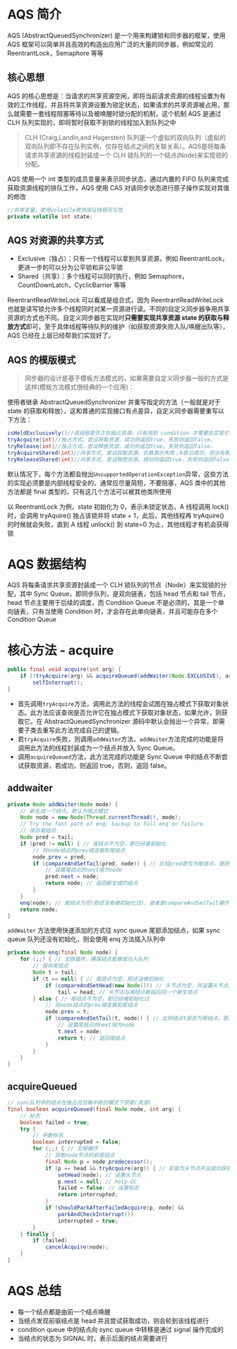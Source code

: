 # AQS 简介
AQS (AbstractQueuedSynchronizer) 是一个用来构建锁和同步器的框架，使用 AQS 框架可以简单并且高效的构造出应用广泛的大量的同步器，例如常见的 ReentrantLock，Semaphore 等等
## 核心思想
AQS 的核心思想是：当请求的共享资源空闲，即将当前请求资源的线程设置为有效的工作线程，并且将共享资源设置为锁定状态，如果请求的共享资源被占用，那么就需要一套线程阻塞等待以及被唤醒时锁分配的机制，这个机制 AQS 是通过 CLH 队列实现的，即将暂时获取不到锁的线程加入到队列之中
> CLH (Craig,Landin,and Hagersten) 队列是一个虚拟的双向队列（虚拟的双向队列即不存在队列实例，仅存在结点之间的关联关系）。AQS是将每条请求共享资源的线程封装成一个 CLH 锁队列的一个结点(Node)来实现锁的分配。


AQS 使用一个 int 类型的成员变量来表示同步状态，通过内置的 FIFO 队列来完成获取资源线程的排队工作，AQS 使用 CAS 对该同步状态进行原子操作实现对其值的修改
```java
//共享变量，使用volatile修饰保证线程可见性
private volatile int state;
```
## AQS 对资源的共享方式

- Exclusive（独占）：只有一个线程可以拿到共享资源，例如 ReentrantLock，更进一步的可以分为公平锁和非公平锁
- Shared（共享）：多个线程可以同时执行，例如 Semaphore，CountDownLatch，CyclicBarrier 等等

ReentrantReadWriteLock 可以看成是组合式，因为 ReentrantReadWriteLock 也就是读写锁允许多个线程同时对某一资源进行读。不同的自定义同步器争用共享资源的方式也不同。自定义同步器在实现时**只需要实现共享资源 state 的获取与释放方式**即可，至于具体线程等待队列的维护（如获取资源失败入队/唤醒出队等），AQS 已经在上层已经帮我们实现好了。
## AQS 的模版模式
> 同步器的设计是基于模板方法模式的，如果需要自定义同步器一般的方式是这样(模板方法模式很经典的一个应用)：

使用者继承 AbstractQueuedSynchronizer 并重写指定的方法（一般就是对于 state 的获取和释放），这和普通的实现接口有点差异，自定义同步器需要重写以下方法：
```java
isHeldExclusively()//该线程是否正在独占资源。只有用到 condition 才需要去实现它。
tryAcquire(int)//独占方式。尝试获取资源，成功则返回true，失败则返回false。
tryRelease(int)//独占方式。尝试释放资源，成功则返回true，失败则返回false。
tryAcquireShared(int)//共享方式。尝试获取资源。负数表示失败；0表示成功，但没有剩余可用资源；正数表示成功，且有剩余资源。
tryReleaseShared(int)//共享方式。尝试释放资源，成功则返回true，失败则返回false。
```
默认情况下，每个方法都会抛出`UnsupportedOperationException`异常，这些方法的实现必须要是内部线程安全的，通常应尽量简短，不要阻塞，AQS 类中的其他方法都是 final 类型的，只有这几个方法可以被其他类所使用

以 ReentrantLock 为例，state 初始化为 0，表示未锁定状态，A 线程调用 lock() 时，会调用 tryAquire() 独占该锁并将 state + 1，此后，其他线程再 tryAquire() 的时候就会失败，直到 A 线程 unlock() 到 state=0 为止，其他线程才有机会获得锁
# AQS 数据结构
AQS 将每条请求共享资源封装成一个 CLH 锁队列的节点（Node）来实现锁的分配，其中 Sync Queue，即同步队列，是双向链表，包括 head 节点和 tail 节点，head 节点主要用于后续的调度，而 Condition Queue 不是必须的，其是一个单向链表，只有当使用 Condition 时，才会存在此单向链表，并且可能存在多个 Condition Queue
# 核心方法 - acquire
```java
public final void acquire(int arg) {
    if (!tryAcquire(arg) && acquireQueued(addWaiter(Node.EXCLUSIVE), arg))
        selfInterrupt();
}
```

- 首先调用`tryAcquire`方法，调用此方法的线程会试图在独占模式下获取对象状态。此方法应该查询是否允许它在独占模式下获取对象状态，如果允许，则获取它。在 AbstractQueuedSynchronizer 源码中默认会抛出一个异常，即需要子类去重写此方法完成自己的逻辑。
- 若`tryAcquire`失败，则调用`addWaiter`方法，`addWaiter`方法完成的功能是将调用此方法的线程封装成为一个结点并放入 Sync Queue。
- 调用`acquireQueued`方法，此方法完成的功能是 Sync Queue 中的结点不断尝试获取资源，若成功，则返回 true，否则，返回 false。
## addwaiter
```java
private Node addWaiter(Node mode) {
    // 新生成一个结点，默认为独占模式
    Node node = new Node(Thread.currentThread(), mode);
    // Try the fast path of enq; backup to full enq on failure
    // 保存尾结点
    Node pred = tail;
    if (pred != null) { // 尾结点不为空，即已经被初始化
        // 将node结点的prev域连接到尾结点
        node.prev = pred; 
        if (compareAndSetTail(pred, node)) { // 比较pred是否为尾结点，是则将尾结点设置为node 
            // 设置尾结点的next域为node
            pred.next = node;
            return node; // 返回新生成的结点
        }
    }
    enq(node); // 尾结点为空(即还没有被初始化过)，或者是compareAndSetTail操作失败，则入队列
    return node;
}
```
`addWaiter` 方法使用快速添加的方式往 sync queue 尾部添加结点，如果 sync queue 队列还没有初始化，则会使用 enq 方法插入队列中
```java
private Node enq(final Node node) {
    for (;;) { // 无限循环，确保结点能够成功入队列
        // 保存尾结点
        Node t = tail;
        if (t == null) { // 尾结点为空，即还没被初始化
            if (compareAndSetHead(new Node())) // 头节点为空，并设置头节点为新生成的结点
                tail = head; // 头节点与尾结点都指向同一个新生结点
        } else { // 尾结点不为空，即已经被初始化过
            // 将node结点的prev域连接到尾结点
            node.prev = t; 
            if (compareAndSetTail(t, node)) { // 比较结点t是否为尾结点，若是则将尾结点设置为node
                // 设置尾结点的next域为node
                t.next = node; 
                return t; // 返回尾结点
            }
        }
    }
}
```
## acquireQueued
```java
// sync队列中的结点在独占且忽略中断的模式下获取(资源)
final boolean acquireQueued(final Node node, int arg) {
    // 标志
    boolean failed = true;
    try {
        // 中断标志
        boolean interrupted = false;
        for (;;) { // 无限循环
            // 获取node节点的前驱结点
            final Node p = node.predecessor(); 
            if (p == head && tryAcquire(arg)) { // 前驱为头节点并且成功获得锁
                setHead(node); // 设置头节点
                p.next = null; // help GC
                failed = false; // 设置标志
                return interrupted; 
            }
            if (shouldParkAfterFailedAcquire(p, node) &&
                parkAndCheckInterrupt())
                interrupted = true;
        }
    } finally {
        if (failed)
            cancelAcquire(node);
    }
}
```
# AQS 总结

- 每一个结点都是由前一个结点唤醒
- 当结点发现前驱结点是 head 并且尝试获取成功，则会轮到该线程进行
- condition queue 中的结点向 sync queue 中转移是通过 signal 操作完成的
- 当结点的状态为 SIGNAL 时，表示后面的结点需要进行
